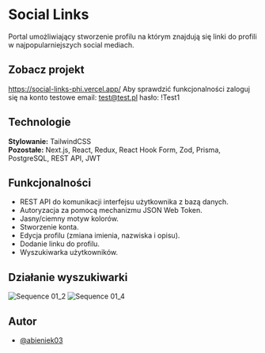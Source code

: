 # Social Links

Portal umożliwiający stworzenie profilu na którym znajdują się linki do profili w najpopularniejszych social mediach.

## Zobacz projekt

https://social-links-phi.vercel.app/
Aby sprawdzić funkcjonalności zaloguj się na konto testowe
email: test@test.pl
hasło: !Test1

## Technologie

**Stylowanie:** TailwindCSS \
**Pozostałe:** Next.js, React, Redux, React Hook Form, Zod, Prisma, PostgreSQL, REST API, JWT

## Funkcjonalności

- REST API do komunikacji interfejsu użytkownika z bazą danych.
- Autoryzacja za pomocą mechanizmu JSON Web Token.
- Jasny/ciemny motyw kolorów.
- Stworzenie konta.
- Edycja profilu (zmiana imienia, nazwiska i opisu).
- Dodanie linku do profilu.
- Wyszukiwarka użytkowników.

## Działanie wyszukiwarki
![Sequence 01_2](https://github.com/abieniek03/social-links/assets/106828687/34e188e6-27ea-41aa-87e6-df199746161d)
![Sequence 01_4](https://github.com/abieniek03/social-links/assets/106828687/2e011f6d-adda-485a-a414-363886583c43)

## Autor

- [@abieniek03](https://www.github.com/abieniek03)
